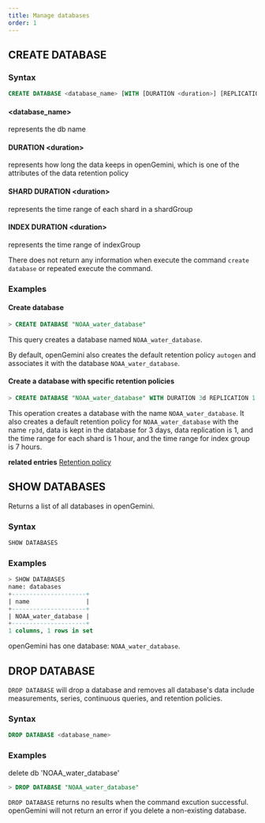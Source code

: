 ```yaml
---
title: Manage databases 
order: 1
---
```


## CREATE DATABASE

### Syntax

```sql
CREATE DATABASE <database_name> [WITH [DURATION <duration>] [REPLICATION <n>] [SHARD DURATION <duration>] [INDEX DURATION <duration>] [NAME <retention-policy-name>]]
```

#### \<database_name\>   
represents the db name

#### DURATION \<duration\>
represents how long the data keeps in openGemini, which is one of the attributes of the data retention policy

#### SHARD DURATION \<duration\>
represents the time range of each shard in a shardGroup

#### INDEX DURATION \<duration\>
represents the time range of indexGroup

There does not return any information when execute the command ```create database``` or repeated execute the command.

### Examples

#### Create database

```sql
> CREATE DATABASE "NOAA_water_database"
```
This query creates a database named `NOAA_water_database`.

By default, openGemini also creates the default retention policy `autogen` and associates it with the database `NOAA_water_database`.

#### Create a database with specific retention policies

```sql
> CREATE DATABASE "NOAA_water_database" WITH DURATION 3d REPLICATION 1 SHARD DURATION 1h INDEX DURATION 7h NAME "rp3d"
```

This operation creates a database with the name `NOAA_water_database`. It also creates a default retention policy for `NOAA_water_database` with the name `rp3d`, data is kept in the database for 3 days, data replication is 1, and the time range for each shard is 1 hour, and the time range for index group is 7 hours.

**related entries** [Retention policy](./retention_policy.md)

## SHOW DATABASES

Returns a list of all databases in openGemini.

### Syntax

```sql
SHOW DATABASES
```

### Examples


```sql
> SHOW DATABASES
name: databases
+---------------------+
| name                |
+---------------------+
| NOAA_water_database |
+---------------------+
1 columns, 1 rows in set
```
openGemini has one database: `NOAA_water_database`.

## DROP DATABASE

`DROP DATABASE` will drop a database and removes all database's data include measurements, series, continuous queries, and retention policies.

### Syntax

```sql
DROP DATABASE <database_name>
```
### Examples
delete db 'NOAA_water_database'
```sql
> DROP DATABASE "NOAA_water_database"
```

`DROP DATABASE` returns no results when the command excution successful. openGemini will not return an error if you delete a non-existing database.
